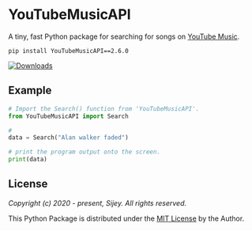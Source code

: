 # YouTubeMusicAPI

A tiny, fast Python package for searching for songs on [YouTube Music](https://music.youtube.com/).

```
pip install YouTubeMusicAPI==2.6.0
```

[![Downloads](https://static.pepy.tech/personalized-badge/youtubemusicapi?period=total&units=none&left_color=grey&right_color=orange&left_text=Downloads)](https://pepy.tech/project/youtubemusicapi)


## Example

```python
# Import the Search() function from 'YouTubeMusicAPI'.
from YouTubeMusicAPI import Search

# 
data = Search("Alan walker faded")

# print the program output onto the screen.
print(data)
```

## License

*Copyright (c) 2020 - present, Sijey. All rights reserved.*

This Python Package is distributed under the [MIT License](https://mit-license.org/) by the Author.
